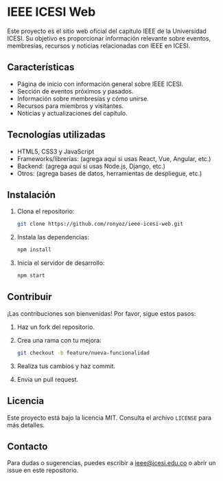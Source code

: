 # IEEE ICESI Web

Este proyecto es el sitio web oficial del capítulo IEEE de la Universidad ICESI. Su objetivo es proporcionar información relevante sobre eventos, membresías, recursos y noticias relacionadas con IEEE en ICESI.

## Características

- Página de inicio con información general sobre IEEE ICESI.
- Sección de eventos próximos y pasados.
- Información sobre membresías y cómo unirse.
- Recursos para miembros y visitantes.
- Noticias y actualizaciones del capítulo.

## Tecnologías utilizadas

- HTML5, CSS3 y JavaScript
- Frameworks/librerías: (agrega aquí si usas React, Vue, Angular, etc.)
- Backend: (agrega aquí si usas Node.js, Django, etc.)
- Otros: (agrega bases de datos, herramientas de despliegue, etc.)

## Instalación

1. Clona el repositorio:

    ```bash
    git clone https://github.com/ronyoz/ieee-icesi-web.git
    ```

2. Instala las dependencias:

    ```bash
    npm install
    ```

3. Inicia el servidor de desarrollo:

    ```bash
    npm start
    ```

## Contribuir

¡Las contribuciones son bienvenidas! Por favor, sigue estos pasos:

1. Haz un fork del repositorio.
2. Crea una rama con tu mejora:

    ```bash
    git checkout -b feature/nueva-funcionalidad
    ```

3. Realiza tus cambios y haz commit.
4. Envía un pull request.

## Licencia

Este proyecto está bajo la licencia MIT. Consulta el archivo `LICENSE` para más detalles.

## Contacto

Para dudas o sugerencias, puedes escribir a ieee@icesi.edu.co o abrir un issue en este repositorio.
